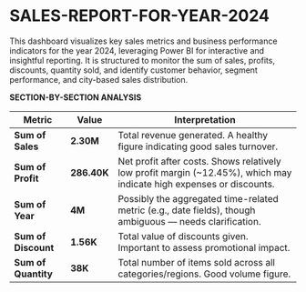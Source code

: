 # SALES-REPORT-FOR-YEAR-2024
This dashboard visualizes key sales metrics and business performance indicators for the year 2024, leveraging Power BI for interactive and insightful reporting. It is structured to monitor the sum of sales, profits, discounts, quantity sold, and identify customer behavior, segment performance, and city-based sales distribution.

**SECTION-BY-SECTION ANALYSIS**

| Metric              | Value       | Interpretation                                                                                                        |
| ------------------- | ----------- | --------------------------------------------------------------------------------------------------------------------- |
| **Sum of Sales**    | **2.30M**   | Total revenue generated. A healthy figure indicating good sales turnover.                                             |
| **Sum of Profit**   | **286.40K** | Net profit after costs. Shows relatively low profit margin (\~12.45%), which may indicate high expenses or discounts. |
| **Sum of Year**     | **4M**      | Possibly the aggregated time-related metric (e.g., date fields), though ambiguous — needs clarification.              |
| **Sum of Discount** | **1.56K**   | Total value of discounts given. Important to assess promotional impact.                                               |
| **Sum of Quantity** | **38K**     | Total number of items sold across all categories/regions. Good volume figure.                                         |


